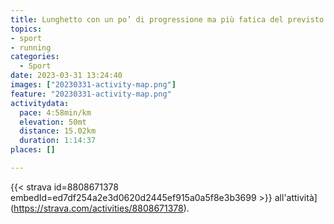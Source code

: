 ```yaml
---
title: Lunghetto con un po’ di progressione ma più fatica del previsto
topics:
- sport
- running
categories:
  - Sport
date: 2023-03-31 13:24:40
images: ["20230331-activity-map.png"]
feature: "20230331-activity-map.png"
activitydata:
  pace: 4:58min/km
  elevation: 50mt
  distance: 15.02km
  duration: 1:14:37
places: []

---
```






[//]: # ({{< figure src="20230331-activity-map.png" title="map" >}})


{{< strava id=8808671378 embedId=ed7df254a2e3d0620d2445ef915a0a5f8e3b3699 >}} all'attività](https://strava.com/activities/8808671378).
